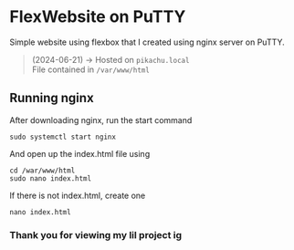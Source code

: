 # FlexWebsite on PuTTY

Simple website using flexbox that I created using nginx server on PuTTY.

> (2024-06-21) -> Hosted on `pikachu.local` <br>
> File contained in `/var/www/html`

## Running nginx

After downloading nginx, run the start command
```ssh
sudo systemctl start nginx
```

And open up the index.html file using
```ssh
cd /war/www/html
sudo nano index.html
```

If there is not index.html, create one
```ssh
nano index.html
```


### Thank you for viewing my lil project ig
